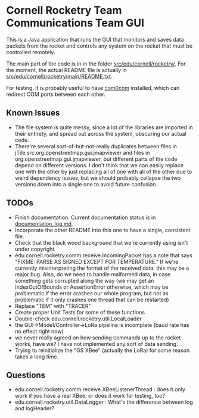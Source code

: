 # Cornell Rocketry Team Communications Team GUI

This is a Java application that runs the GUI that monitors and saves data packets from the rocket and controls any system on the rocket that must be controlled remotely.

The main part of the code is in in the folder [src/edu/cornell/rocketry/](src/edu/cornell/rocketry/). For the moment, the actual README file is actually in [src/edu/cornell/rocketry/main/README.txt](src/edu/cornell/rocketry/main/README.txt).

For testing, it is probably useful to have [com0com](http://com0com.sourceforge.net/) installed, which can redirect COM ports between each other.

## Known Issues
- The file system is quite messy, since a lot of the libraries are imported in their entirety, and spread out across the system, obscuring our actual code.
- There're several sort-of-but-not-really duplicates between files in jTile.src.org.openstreetmap.gui.jmapviewer and files in org.openstreetmap.gui.jmapviewer, but different parts of the code depend on different versions. I don't think that we can easily replace one with the other by just replacing all of one with all of the other due to weird dependency issues, but we should probably collapse the two versions down into a single one to avoid future confusion.

## TODOs
- Finish documentation. Current documentation status is in [documentation_log.md](documentation_log.md).
- Incorporate the other README into this one to have a single, consistent file.
- Check that the black wood background that we're currently using isn't under copyright.
- edu.cornell.rocketry.comm.receive.IncomingPacket has a note that says "FIXME: PARSE AS SIGNED EXCEPT FOR TEMPERATURE." If we're currently misinterpreting the format of the received data, this may be a major bug. Also, do we need to handle malformed data, in case something gets corrupted
along the way (we may get an IndexOutOfBounds or AssertionError otherwise, which may be problematic if the error crashes our whole program, but not as problematic if it only crashes one thread that can be restarted)
- Replace "TEM" with "TRACER"
- Create proper Unit Tests for some of these functions
- Double-check edu.cornell.rocketry.util.LocalLoader
- the GUI->Model/Controller->LoRa pipeline is incomplete (baud rate has no effect right now)
- we never really agreed on how sending commands up to the rocket works, have we? I have not implemented any sort of data sending.
- Trying to reinitialize the "GS XBee" (actually the LoRa) for some reason takes a long time. 

## Questions
- edu.cornell.rocketry.comm.receive.XBeeListenerThread : does it only work if you have a real XBee, or does it work for testing, too?
- edu.cornell.rocketry.util.DataLogger : What's the difference between log and logHeader?